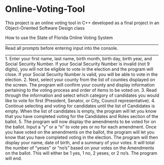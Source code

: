 # Online-Voting-Tool
This project is an online voting tool in C++ developed as a final project in an Object-Oriented Software Design class

How to use the State of Florida Online Voting System ______________________________________________________________________________ Read all prompts before entering input into the console. ______________________________________________________________________________ 1. Enter your first name, last name, birth month, birth day, birth year, and Social Security Number. If your Social Security Number is invalid (not 9 digits), you will not be eligible to vote in the election and the program will close.
If your Social Security Number is valid, you will be able to vote in the election.
2. Next, select your county from the list of counties displayed on the screen.
The program will confirm your county and display information pertaining to the voting process and order of items to be voted on.
3. Read through the information and select which category of candidates you would like to vote for first (President, Senator, or City, Council representative).
4. Continue selecting and voting for candidates until the list of Candidates is empty. When the list of candidates is empty, the program will let you know that you have completed voting for the Candidates and Roles section of the ballot.
5. The program will now display the amendments to be voted for on the ballot. Input a “y” or a “n” to vote yes or no for each amendment.
Once you have voted on the amendments on the ballot, the program will let you know that you have completed voting in the election. The program will then display your name, date of birth, and a summary of your votes. It will total the number of “yeses” or “no’s” based on your votes on the Amendments on the ballot. This will either be 1 yes, 1 no, 2 yeses, or 2 no’s.
The program will end.

